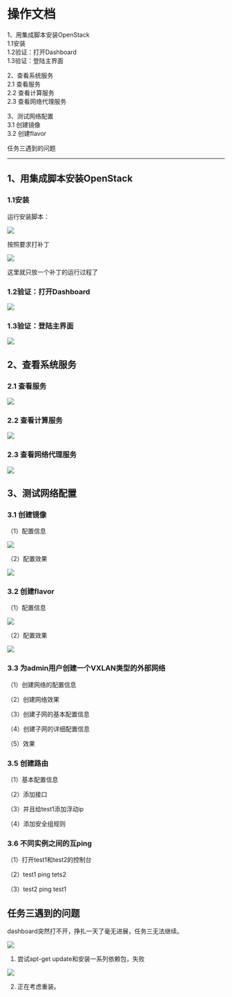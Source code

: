 
# 操作文档


1、用集成脚本安装OpenStack</br>
1.1安装</br>
1.2验证：打开Dashboard</br>
1.3验证：登陆主界面</br>

2、查看系统服务</br>
2.1 查看服务</br>
2.2 查看计算服务</br>
2.3 查看网络代理服务</br>

3、测试网络配置</br>
3.1 创建镜像</br>
3.2 创建flavor</br>


任务三遇到的问题</br>

------


## 1、用集成脚本安装OpenStack
### 1.1安装
运行安装脚本：

![](images/1.png)

按照要求打补丁

![](images/3.png)

这里就只放一个补丁的运行过程了
### 1.2验证：打开Dashboard

![](images/7-0.png)

### 1.3验证：登陆主界面

![](images/7.png)

## 2、查看系统服务



### 2.1 查看服务

![](images/8.png)

### 2.2 查看计算服务

![](images/9.png)

### 2.3 查看网络代理服务

![](images/10.png)


## 3、测试网络配置
### 3.1 创建镜像
（1）配置信息

![](images/11.png)

（2）配置效果

![](images/12.png)

### 3.2 创建flavor
（1）配置信息

![](images/13.png)

（2）配置效果

![](images/14.png)

### 3.3 为admin用户创建一个VXLAN类型的外部网络
（1）创建网络的配置信息

（2）创建网络效果

（3）创建子网的基本配置信息

（4）创建子网的详细配置信息

（5）效果

### 3.5 创建路由
（1）基本配置信息

（2）添加接口

（3）并且给test1添加浮动ip

（4）添加安全组规则

### 3.6 不同实例之间的互ping
（1）打开test1和test2的控制台

（2）test1 ping tets2

（3）test2 ping test1



## 任务三遇到的问题

dashboard突然打不开，挣扎一天了毫无进展，任务三无法继续。

![](images/err1.png)

1. 尝试apt-get update和安装一系列依赖包，失败

![](images/err2.png)


2. 正在考虑重装。


	


